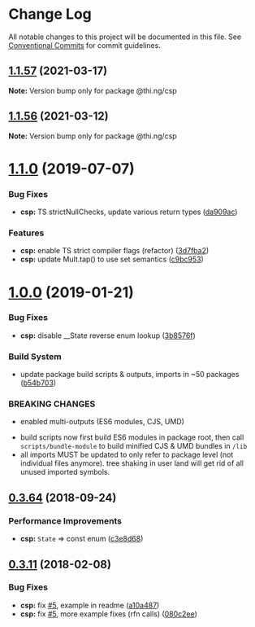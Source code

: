 # Change Log

All notable changes to this project will be documented in this file.
See [Conventional Commits](https://conventionalcommits.org) for commit guidelines.

## [1.1.57](https://github.com/thi-ng/umbrella/compare/@thi.ng/csp@1.1.56...@thi.ng/csp@1.1.57) (2021-03-17)

**Note:** Version bump only for package @thi.ng/csp





## [1.1.56](https://github.com/thi-ng/umbrella/compare/@thi.ng/csp@1.1.55...@thi.ng/csp@1.1.56) (2021-03-12)

**Note:** Version bump only for package @thi.ng/csp





# [1.1.0](https://github.com/thi-ng/umbrella/compare/@thi.ng/csp@1.0.19...@thi.ng/csp@1.1.0) (2019-07-07)

### Bug Fixes

* **csp:** TS strictNullChecks, update various return types ([da909ac](https://github.com/thi-ng/umbrella/commit/da909ac))

### Features

* **csp:** enable TS strict compiler flags (refactor) ([3d7fba2](https://github.com/thi-ng/umbrella/commit/3d7fba2))
* **csp:** update Mult.tap() to use set semantics ([c9bc953](https://github.com/thi-ng/umbrella/commit/c9bc953))

# [1.0.0](https://github.com/thi-ng/umbrella/compare/@thi.ng/csp@0.3.79...@thi.ng/csp@1.0.0) (2019-01-21)

### Bug Fixes

* **csp:** disable __State reverse enum lookup ([3b8576f](https://github.com/thi-ng/umbrella/commit/3b8576f))

### Build System

* update package build scripts & outputs, imports in ~50 packages ([b54b703](https://github.com/thi-ng/umbrella/commit/b54b703))

### BREAKING CHANGES

* enabled multi-outputs (ES6 modules, CJS, UMD)

- build scripts now first build ES6 modules in package root, then call
  `scripts/bundle-module` to build minified CJS & UMD bundles in `/lib`
- all imports MUST be updated to only refer to package level
  (not individual files anymore). tree shaking in user land will get rid of
  all unused imported symbols.

<a name="0.3.64"></a>
## [0.3.64](https://github.com/thi-ng/umbrella/compare/@thi.ng/csp@0.3.63...@thi.ng/csp@0.3.64) (2018-09-24)

### Performance Improvements

* **csp:** `State` => const enum ([c3e8d68](https://github.com/thi-ng/umbrella/commit/c3e8d68))

<a name="0.3.11"></a>
## [0.3.11](https://github.com/thi-ng/umbrella/compare/@thi.ng/csp@0.3.10...@thi.ng/csp@0.3.11) (2018-02-08)

### Bug Fixes

* **csp:** fix [#5](https://github.com/thi-ng/umbrella/issues/5), example in readme ([a10a487](https://github.com/thi-ng/umbrella/commit/a10a487))
* **csp:** fix [#5](https://github.com/thi-ng/umbrella/issues/5), more example fixes (rfn calls) ([080c2ee](https://github.com/thi-ng/umbrella/commit/080c2ee))
